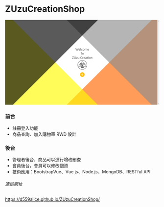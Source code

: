 # ZUzuCreationShop
![image](ZUzuCreationShop.png)
### 前台
- 註冊登入功能
- 商品查詢、加入購物車
RWD 設計
### 後台
- 管理者後台，商品可以進行增改刪查
- 會員後台，會員可以修改個資
- 技術應用：BootstrapVue、Vue.js、Node.js、MongoDB、RESTful API
###### 連結網址
https://d559alice.github.io/ZUzuCreationShop/
